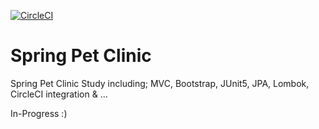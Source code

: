 [![CircleCI](https://circleci.com/gh/eartar/spring-pet-clinic.svg?style=svg)](https://circleci.com/gh/eartar/spring-pet-clinic)
# Spring Pet Clinic
Spring Pet Clinic Study including;
MVC, Bootstrap, JUnit5, JPA, Lombok, CircleCI integration & ...

In-Progress :)

